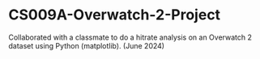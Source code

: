 # CS009A-Overwatch-2-Project
Collaborated with a classmate to do a hitrate analysis on an Overwatch 2 dataset using Python (matplotlib). (June 2024)
